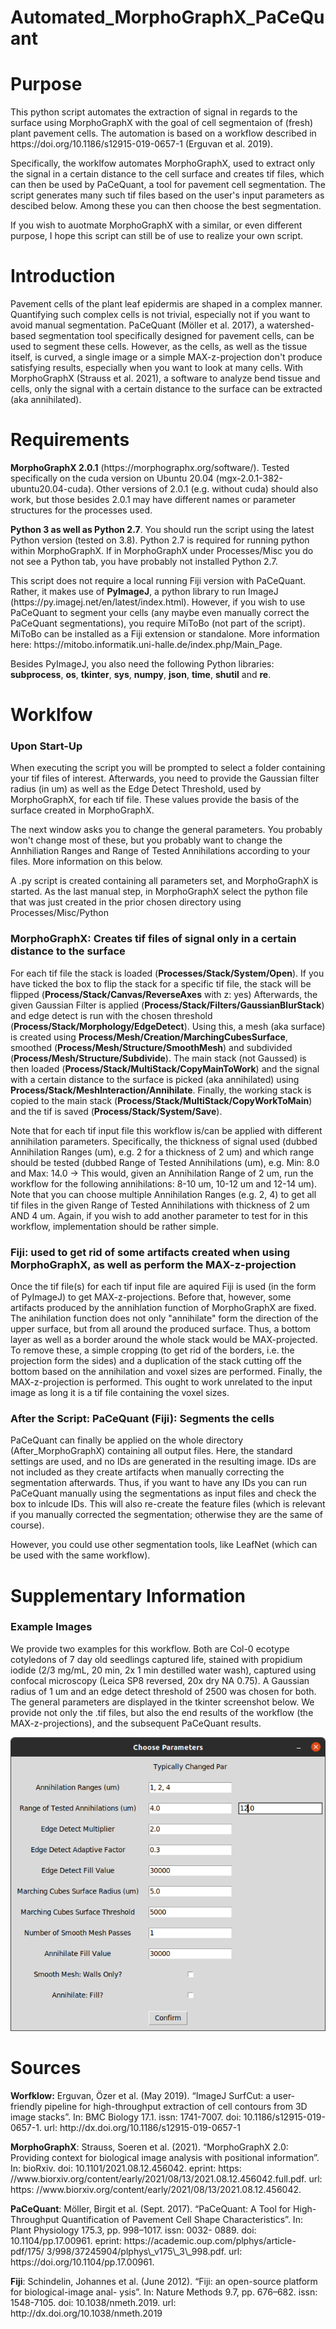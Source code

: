 # Automated_MorphoGraphX_PaCeQuant

# Purpose
<p>This python script automates the extraction of signal in regards to the surface using MorphoGraphX with the goal of cell segmentaion of (fresh) plant pavement cells. The automation is based on a workflow described in https://doi.org/10.1186/s12915-019-0657-1 (Erguvan et al. 2019).</p> 
<p>Specifically, the worklfow automates MorphoGraphX, used to extract only the signal in a certain distance to the cell surface and creates tif files, which can then be used by PaCeQuant, a tool for pavement cell segmentation.
The script generates many such tif files based on the user's input parameters as descibed below. Among these you can then choose the best segmentation. </p> 
<p>If you wish to auotmate MorphoGraphX with a similar, or even different purpose, I hope this script can still be of use to realize your own script.</p>

# Introduction
<p>Pavement cells of the plant leaf epidermis are shaped in a complex manner. Quantifying such
complex cells is not trivial, especially not if you want to avoid manual segmentation.
PaCeQuant (Möller et al. 2017), a watershed-based segmentation tool specifically designed for pavement cells, can be used to segment these cells. However, as the cells, as well as the tissue itself, is curved, a single image or a simple MAX-z-projection don't produce satisfying results, especially when you want to look at many cells. With MorphoGraphX (Strauss et al. 2021), a software to analyze bend tissue and cells, only the signal with a certain distance to the surface can be extracted (aka annihilated).</p>

# Requirements
<p> <strong>MorphoGraphX 2.0.1</strong> (https://morphographx.org/software/). Tested specifically on the cuda version on Ubuntu 20.04 (mgx-2.0.1-382-ubuntu20.04-cuda). Other versions of 2.0.1 (e.g. without cuda) should also work, but those besides 2.0.1 may have different names or parameter structures for the processes used.</p> 
<p> <strong>Python 3 as well as Python 2.7</strong>. You should run the script using the latest Python version (tested on 3.8). Python 2.7 is required for running python within MorphoGraphX. If in MorphoGraphX under Processes/Misc you do not see a Python tab, you have probably not installed Python 2.7. </p>
<p>This script does not require a local running Fiji version with PaCeQuant. Rather, it makes use of <strong>PyImageJ</strong>, a python library to run ImageJ (https://py.imagej.net/en/latest/index.html). However, if you wish to use PaCeQuant to segment your cells (any maybe even manually correct the PaCeQuant segmentations), you require MiToBo (not part of the script). MiToBo can be installed as a Fiji extension or standalone. More information here: https://mitobo.informatik.uni-halle.de/index.php/Main_Page. </p>
<p>Besides PyImageJ, you also need the following Python libraries: <strong>subprocess</strong>, <strong>os</strong>, <strong>tkinter</strong>, <strong>sys</strong>, <strong>numpy</strong>, <strong>json</strong>, <strong>time</strong>, <strong>shutil</strong> and <strong>re</strong>.</p>


# Worklfow 
### Upon Start-Up
<p>When executing the script you will be prompted to select a folder containing your tif files of interest. Afterwards, you need to provide the Gaussian filter radius (in um) as well as the Edge Detect Threshold, used by MorphoGraphX, for each tif file. These values provide the basis of the surface created in MorphoGraphX.</p>
<p>The next window asks you to change the general parameters. You probably won't change most of these, but you probably want to change the Annhiliation Ranges and Range of Tested Annihilations according to your files. More information on this below.</p>
<p>A .py script is created containing all parameters set, and MorphoGraphX is started. As the last manual step, in MorphoGraphX select the python file that was just created in the prior chosen directory using Processes/Misc/Python</p>

### MorphoGraphX: Creates tif files of signal only in a certain distance to the surface
<p>For each tif file the stack is loaded (<strong>Processes/Stack/System/Open</strong>). If you have ticked the box to flip the stack for a specific tif file, the stack will be flipped (<strong>Process/Stack/Canvas/ReverseAxes</strong> with z: yes) Afterwards, the given Gaussian Filter is applied (<strong>Process/Stack/Filters/GaussianBlurStack</strong>) and edge detect is run with the chosen threshold (<strong>Process/Stack/Morphology/EdgeDetect</strong>). Using this, a mesh (aka surface) is created using <strong>Process/Mesh/Creation/MarchingCubesSurface</strong>, smoothed (<strong>Process/Mesh/Structure/SmoothMesh</strong>) and subdivided (<strong>Process/Mesh/Structure/Subdivide</strong>). The main stack (not Gaussed) is then loaded (<strong>Process/Stack/MultiStack/CopyMainToWork</strong>) and the signal with a certain distance to the surface is picked (aka annihilated) using <strong>Process/Stack/MeshInteraction/Annihilate</strong>. Finally, the working stack is copied to the main stack (<strong>Process/Stack/MultiStack/CopyWorkToMain</strong>) and the tif is saved (<strong>Process/Stack/System/Save</strong>).</p>
<p>Note that for each tif input file this workflow is/can be applied with different annihilation parameters. Specifically, the thickness of signal used (dubbed Annihilation Ranges (um), e.g. 2 for a thickness of 2 um) and which range should be tested (dubbed Range of Tested Annihilations (um), e.g. Min: 8.0 and Max: 14.0 -> This would, given an Annihilation Range of 2 um, run the workflow for the following annihilations: 8-10 um, 10-12 um and 12-14 um). Note that you can choose multiple Annihilation Ranges (e.g. 2, 4) to get all tif files in the given Range of Tested Annihilations with thickness of 2 um AND 4 um. Again, if you wish to add another parameter to test for in this workflow, implementation should be rather simple. </p>

### Fiji: used to get rid of some artifacts created when using MorphoGraphX, as well as perform the MAX-z-projection
<p>Once the tif file(s) for each tif input file are aquired Fiji is used (in the form of PyImageJ) to get MAX-z-projections. Before that, however, some artifacts produced by the annihlation function of MorphoGraphX are fixed. The anihilation function does not only "annihilate" form the direction of the upper surface, but from  all around the produced surface. Thus, a bottom layer as well as a border around the whole stack would be MAX-projected. To remove these, a simple cropping (to get rid of the borders, i.e. the projection form the sides) and a duplication of the stack cutting off the bottom based on the annihilation and voxel sizes are performed. Finally, the MAX-z-projection is performed. This ought to work unrelated to the input image as long it is a tif file containing the voxel sizes.</p>

### After the Script: PaCeQuant (Fiji): Segments the cells
<p>PaCeQuant can finally be applied on the whole directory (After_MorphoGraphX) containing all output files. Here, the standard settings are used, and no IDs are generated in the resulting image. IDs are not included as they create artifacts when manually correcting the segmentation afterwards. Thus, if you want to have any IDs you can run PaCeQuant manually using the segmentations as input files and check the box to inlcude IDs. This will also re-create the feature files (which is relevant if you manually corrected the segmentation; otherwise they are the same of course).</p>

<p>However, you could use other segmentation tools, like LeafNet (which can be used with the same workflow).</p>

# Supplementary Information
### Example Images
<p>We provide two examples for this workflow. Both are Col-0 ecotype cotyledons of 7 day old seedlings captured life, stained with propidium iodide (2/3 mg/mL, 20 min, 2x 1 min destilled water wash), captured using confocal microscopy (Leica SP8 reversed, 20x dry NA 0.75). A Gaussian radius of 1 um and an edge detect threshold of 2500 was chosen for both. The general parameters are displayed in the tkinter screenshot below. We provide not only the .tif files, but also the end results of the workflow (the MAX-z-projections), and the subsequent PaCeQuant results. </p>

![](MD_Pictures/Col-0_c6_c13_general_pars.png)


# Sources
<p><strong>Worfklow:</strong> Erguvan, Özer et al. (May 2019). “ImageJ SurfCut: a user-friendly pipeline for high-throughput
extraction of cell contours from 3D image stacks”. In: BMC Biology 17.1. issn: 1741-7007.
doi: 10.1186/s12915-019-0657-1. url: http://dx.doi.org/10.1186/s12915-019-0657-1</p>
<p><strong>MorphoGraphX</strong>: Strauss, Soeren et al. (2021). “MorphoGraphX 2.0: Providing context for biological image analysis
with positional information”. In: bioRxiv. doi: 10.1101/2021.08.12.456042. eprint: https:
//www.biorxiv.org/content/early/2021/08/13/2021.08.12.456042.full.pdf. url: https:
//www.biorxiv.org/content/early/2021/08/13/2021.08.12.456042.</p>
<p><strong>PaCeQuant</strong>: Möller, Birgit et al. (Sept. 2017). “PaCeQuant: A Tool for High-Throughput Quantification of
Pavement Cell Shape Characteristics”. In: Plant Physiology 175.3, pp. 998–1017. issn: 0032-
0889. doi: 10.1104/pp.17.00961. eprint: https://academic.oup.com/plphys/article-pdf/175/
3/998/37245904/plphys\_v175\_3\_998.pdf. url: https://doi.org/10.1104/pp.17.00961.</p>
<p><strong>Fiji</strong>: Schindelin, Johannes et al. (June 2012). “Fiji: an open-source platform for biological-image anal-
ysis”. In: Nature Methods 9.7, pp. 676–682. issn: 1548-7105. doi: 10.1038/nmeth.2019. url:
http://dx.doi.org/10.1038/nmeth.2019</p>
